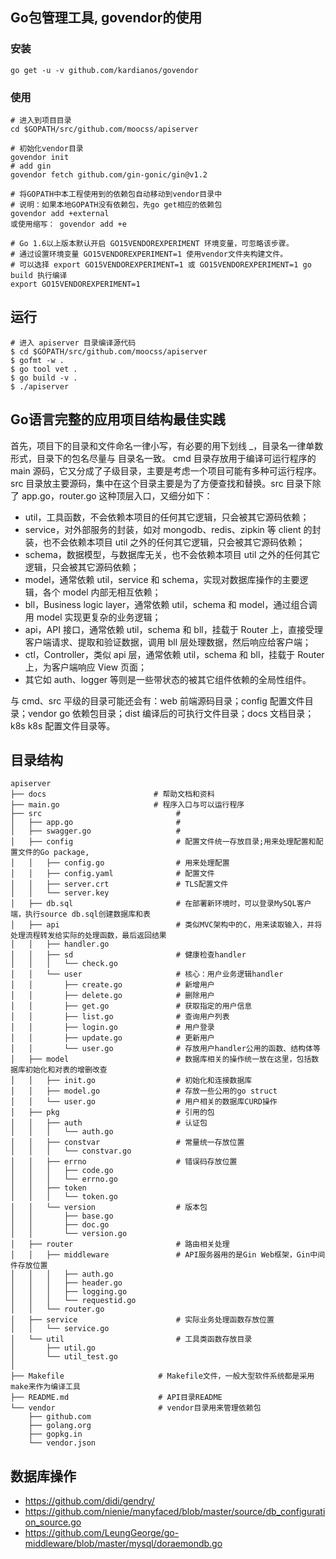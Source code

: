 ## Go包管理工具, govendor的使用
### 安装
```
go get -u -v github.com/kardianos/govendor
```
### 使用
```
# 进入到项目目录
cd $GOPATH/src/github.com/moocss/apiserver

# 初始化vendor目录
govendor init
# add gin
govendor fetch github.com/gin-gonic/gin@v1.2

# 将GOPATH中本工程使用到的依赖包自动移动到vendor目录中
# 说明：如果本地GOPATH没有依赖包，先go get相应的依赖包
govendor add +external
或使用缩写： govendor add +e

# Go 1.6以上版本默认开启 GO15VENDOREXPERIMENT 环境变量，可忽略该步骤。
# 通过设置环境变量 GO15VENDOREXPERIMENT=1 使用vendor文件夹构建文件。
# 可以选择 export GO15VENDOREXPERIMENT=1 或 GO15VENDOREXPERIMENT=1 go build 执行编译
export GO15VENDOREXPERIMENT=1
```

## 运行
```
# 进入 apiserver 目录编译源代码
$ cd $GOPATH/src/github.com/moocss/apiserver
$ gofmt -w .
$ go tool vet .
$ go build -v .
$ ./apiserver
```

## Go语言完整的应用项目结构最佳实践

首先，项目下的目录和文件命名一律小写，有必要的用下划线 _，目录名一律单数形式，目录下的包名尽量与 目录名一致。
cmd 目录存放用于编译可运行程序的 main 源码，它又分成了子级目录，主要是考虑一个项目可能有多种可运行程序。
src 目录放主要源码，集中在这个目录主要是为了方便查找和替换。src 目录下除了 app.go，router.go 这种顶层入口，又细分如下：
  - util，工具函数，不会依赖本项目的任何其它逻辑，只会被其它源码依赖；
  - service，对外部服务的封装，如对 mongodb、redis、zipkin 等 client 的封装，也不会依赖本项目 util 之外的任何其它逻辑，只会被其它源码依赖；
  - schema，数据模型，与数据库无关，也不会依赖本项目 util 之外的任何其它逻辑，只会被其它源码依赖；
  - model，通常依赖 util，service 和 schema，实现对数据库操作的主要逻辑，各个 model 内部无相互依赖；
  - bll，Business logic layer，通常依赖 util，schema 和 model，通过组合调用 model 实现更复杂的业务逻辑；
  - api，API 接口，通常依赖 util，schema 和 bll，挂载于 Router 上，直接受理客户端请求、提取和验证数据，调用 bll 层处理数据，然后响应给客户端；
  - ctl，Controller，类似 api 层，通常依赖 util，schema 和 bll，挂载于 Router 上，为客户端响应 View 页面；
  - 其它如 auth、logger 等则是一些带状态的被其它组件依赖的全局性组件。

与 cmd、src 平级的目录可能还会有：web 前端源码目录；config 配置文件目录；vendor go 依赖包目录；dist 编译后的可执行文件目录；docs 文档目录；k8s k8s 配置文件目录等。

## 目录结构

```
apiserver
├── docs                        # 帮助文档和资料
├── main.go                     # 程序入口与可以运行程序
├── src                              #
│   ├── app.go                       #
│   ├── swagger.go                   #
│   ├── config                       # 配置文件统一存放目录;用来处理配置和配置文件的Go package, 
│   │   ├── config.go                # 用来处理配置
│   │   ├── config.yaml              # 配置文件
│   │   ├── server.crt               # TLS配置文件
│   │   └── server.key
│   ├── db.sql                       # 在部署新环境时，可以登录MySQL客户端，执行source db.sql创建数据库和表
│   ├── api                          # 类似MVC架构中的C，用来读取输入，并将处理流程转发给实际的处理函数，最后返回结果
│   │   ├── handler.go
│   │   ├── sd                       # 健康检查handler
│   │   │   └── check.go
│   │   └── user                     # 核心：用户业务逻辑handler
│   │       ├── create.go            # 新增用户
│   │       ├── delete.go            # 删除用户
│   │       ├── get.go               # 获取指定的用户信息
│   │       ├── list.go              # 查询用户列表
│   │       ├── login.go             # 用户登录
│   │       ├── update.go            # 更新用户
│   │       └── user.go              # 存放用户handler公用的函数、结构体等
│   ├── model                        # 数据库相关的操作统一放在这里，包括数据库初始化和对表的增删改查
│   │   ├── init.go                  # 初始化和连接数据库
│   │   ├── model.go                 # 存放一些公用的go struct
│   │   └── user.go                  # 用户相关的数据库CURD操作
│   ├── pkg                          # 引用的包
│   │   ├── auth                     # 认证包
│   │   │   └── auth.go
│   │   ├── constvar                 # 常量统一存放位置
│   │   │   └── constvar.go
│   │   ├── errno                    # 错误码存放位置
│   │   │   ├── code.go
│   │   │   └── errno.go
│   │   ├── token
│   │   │   └── token.go
│   │   └── version                  # 版本包
│   │       ├── base.go
│   │       ├── doc.go
│   │       └── version.go
│   ├── router                       # 路由相关处理
│   │   ├── middleware               # API服务器用的是Gin Web框架，Gin中间件存放位置
│   │   │   ├── auth.go
│   │   │   ├── header.go
│   │   │   ├── logging.go
│   │   │   └── requestid.go
│   │   └── router.go
│   ├── service                      # 实际业务处理函数存放位置
│   │   └── service.go
│   └── util                         # 工具类函数存放目录
│       ├── util.go
│       └── util_test.go
│   
├── Makefile                     # Makefile文件，一般大型软件系统都是采用make来作为编译工具
├── README.md                    # API目录README
└── vendor                       # vendor目录用来管理依赖包
    ├── github.com
    ├── golang.org
    ├── gopkg.in
    └── vendor.json
```

## 数据库操作
 - https://github.com/didi/gendry/
 - https://github.com/nienie/manyfaced/blob/master/source/db_configuration_source.go
 - https://github.com/LeungGeorge/go-middleware/blob/master/mysql/doraemondb.go